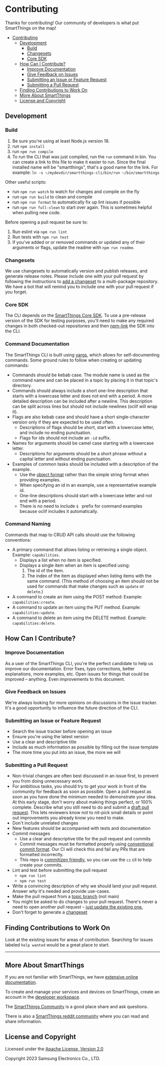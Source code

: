 # Contributing

Thanks for contributing! Our community of developers is what put SmartThings on the map!

- [Contributing](#contributing)
	- [Development](#development)
		- [Build](#build)
		- [Changesets](#changesets)
		- [Core SDK](#core-sdk)
	- [How Can I Contribute?](#how-can-i-contribute)
		- [Improve Documentation](#improve-documentation)
		- [Give Feedback on Issues](#give-feedback-on-issues)
		- [Submitting an Issue or Feature Request](#submitting-an-issue-or-feature-request)
		- [Submitting a Pull Request](#submitting-a-pull-request)
	- [Finding Contributions to Work On](#finding-contributions-to-work-on)
	- [More About SmartThings](#more-about-smartthings)
	- [License and Copyright](#license-and-copyright)

## Development

### Build

1. Be sure you're using at least Node.js version 18.
1. run `npm install`
1. run `npm run compile`
1. To run the CLI that was just compiled, run the `run` command in bin. You can create
   a link to this file to make it easier to run. Since the final installed
   name will be "smartthings", that's a good name for the link. For example:
   `ln -s ~/mydevdir/smartthings-cli/bin/run ~/bin/smartthings`

Other useful scripts:

* run `npm run watch` to watch for changes and compile on the fly
* run `npm run build` to clean and compile
* run `npm run format` to automatically fix up lint issues if possible
* run `npm run full-clean` to start over again. This is sometimes helpful when pulling new code.

Before opening a pull request be sure to:

1. Run eslint via `npm run lint`
1. Run tests with `npm run test`
1. If you've added or or removed commands or updated any of their arguments or flags, update the readme with `npm run readme`.

### Changesets

We use changesets to automatically version and publish releases, and generate release notes. Please include one with your pull request by following the instructions to [add a changeset](https://github.com/changesets/changesets/blob/main/docs/adding-a-changeset.md) to a multi-package repository. We have a bot that will remind you to include one with your pull request if you forget.

### Core SDK

The CLI depends on the [SmartThings Core SDK](https://github.com/SmartThingsCommunity/smartthings-core-sdk). To use a pre-release version of the SDK for testing purposes, you'll need to make any required changes in both checked-out repositories and then [npm-link](https://docs.npmjs.com/cli/v8/commands/npm-link) the SDK into the CLI.

### Command Documentation

The SmartThings CLI is built using [yargs](http://yargs.js.org/), which allows for self-documenting
commands. Some ground rules to follow when creating or updating commands:

* Commands should be kebab case. The module name is used as the command name and can be placed in
  a topic by placing it in that topic's directory.
* Commands should always include a short one-line description that starts with a lowercase letter
  and does not end with a period. A more detailed description can be included after a newline. This
  description can be split across lines but should not include newlines (oclif will wrap it).
* Flags are also kebab case and should have a short single-character version only if they are
  expected to be used often.
  * Descriptions of flags should be short, start with a lowercase letter, and include no ending
    punctuation.
  * Flags for ids should not include an `-id` suffix.
* Names for arguments should be camel case starting with a lowercase letter.
  * Descriptions for arguments should be a short phrase without a capital letter and without ending
    punctuation.
* Examples of common tasks should be included with a description of the example.
  * Use the [object format](https://oclif.io/docs/commands#other-command-options)
    rather than the simple string format when providing examples.
  * When specifying an id in an example, use a representative example id.
  * One-line descriptions should start with a lowercase letter and not end with a period.
  * There is no need to include `$ ` prefix for command examples because oclif includes it
    automatically.

### Command Naming

Commands that map to CRUD API calls should use the following conventions:

* A primary command that allows listing or retrieving a single object. Example: `capabilities`.
  * Displays a list when no item is specified.
  * Displays a single item when an item is specified using:
    1. The id of the item.
	2. The index of the item as displayed when listing items with the same command. (This method of
	   choosing an item should not be used for commands that make changes such as `update` or `delete`.)
* A command to create an item using the POST method: Example: `capabilities:create`.
* A command to update an item using the PUT method. Example: `capabilities:update`.
* A command to delete an item using the DELETE method. Example: `capabilities:delete`.

## How Can I Contribute?

### Improve Documentation

As a user of the SmartThings CLI, you're the perfect candidate to help us improve our documentation. Error fixes, typo corrections, better explanations, more examples, etc. Open issues for things that could be improved – anything. Even improvements to this document.

### Give Feedback on Issues

We're always looking for more opinions on discussions in the issue tracker. It's a good opportunity to influence the future direction of the CLI.

### Submitting an Issue or Feature Request

- Search the issue tracker before opening an issue
- Ensure you're using the latest version
- Use a clear and descriptive title
- Include as much information as possible by filling out the issue template
- The more time you put into an issue, the more we will

### Submitting a Pull Request

- Non-trivial changes are often best discussed in an issue first, to prevent you from doing unnecessary work.
- For ambitious tasks, you should try to get your work in front of the community for feedback as soon as possible. Open a pull request as soon as you have done the minimum needed to demonstrate your idea. At this early stage, don't worry about making things perfect, or 100% complete. Describe what you still need to do and submit a [draft pull request](https://github.blog/2019-02-14-introducing-draft-pull-requests/). This lets reviewers know not to nit-pick small details or point out improvements you already know you need to make.
- Don't include unrelated changes
- New features should be accompanied with tests and documentation
- Commit messages
  - Use a clear and descriptive title for the pull request and commits
  - Commit messages must be formatted properly using [conventional commit format](https://www.conventionalcommits.org/en/v1.0.0/). Our CI will check this and fail any PRs that are formatted incorrectly.
  - This repo is [commitizen friendly](https://github.com/commitizen/cz-cli), so you can use the `cz` cli to help create your commits.
- Lint and test before submitting the pull request
  - `npm run lint`
  - `npm run test`
- Write a convincing description of why we should land your pull request. Answer _why_ it's needed and provide use-cases.
- Make the pull request from a [topic branch](https://alvinalexander.com/git/git-topic-branch-workflow-pattern-pro-git/) (not main)
- You might be asked to do changes to your pull request. There's never a need to open another pull request – [just update the existing one.](https://github.com/RichardLitt/knowledge/blob/master/github/amending-a-commit-guide.md)
- Don't forget to generate a [changeset](#changesets)

## Finding Contributions to Work On

Look at the existing issues for areas of contribution. Searching for issues labeled `help wanted` would be a great place to start.

---

## More About SmartThings

If you are not familiar with SmartThings, we have
[extensive online documentation](https://developer.smartthings.com/docs/getting-started/welcome/).

To create and manage your services and devices on SmartThings, create an account in the
[developer workspace](https://smartthings.developer.samsung.com/workspace/).

The [SmartThings Community](https://community.smartthings.com/) is a good place share and
ask questions.

There is also a [SmartThings reddit community](https://www.reddit.com/r/SmartThings/) where you
can read and share information.

## License and Copyright

Licensed under the [Apache License, Version 2.0](https://www.apache.org/licenses/LICENSE-2.0)

Copyright 2023 Samsung Electronics Co., LTD.
